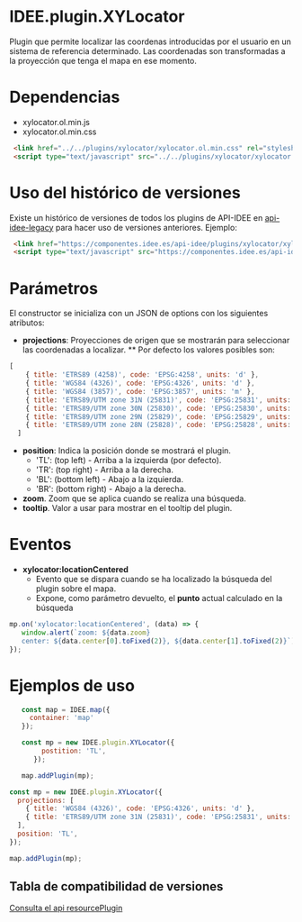 # IDEE.plugin.XYLocator


Plugin que permite localizar las coordenas introducidas por el usuario en un sistema de referencia determinado.
Las coordenadas son transformadas a la proyección que tenga el mapa en ese momento.

# Dependencias

- xylocator.ol.min.js
- xylocator.ol.min.css


```html
 <link href="../../plugins/xylocator/xylocator.ol.min.css" rel="stylesheet" />
 <script type="text/javascript" src="../../plugins/xylocator/xylocator.ol.min.js"></script>
```

# Uso del histórico de versiones

Existe un histórico de versiones de todos los plugins de API-IDEE en [api-idee-legacy](https://github.com/Desarrollos-IDEE/API-IDEE/tree/master/api-idee-legacy/plugins) para hacer uso de versiones anteriores.
Ejemplo:
```html
 <link href="https://componentes.idee.es/api-idee/plugins/xylocator/xylocator-1.0.0.ol.min.css" rel="stylesheet" />
 <script type="text/javascript" src="https://componentes.idee.es/api-idee/plugins/xylocator/xylocator-1.0.0.ol.min.js"></script>
```

# Parámetros

El constructor se inicializa con un JSON de options con los siguientes atributos:

- **projections**: Proyecciones de origen que se mostrarán para seleccionar las coordenadas a localizar.
** Por defecto los valores posibles son:

```javascript
[
    { title: 'ETRS89 (4258)', code: 'EPSG:4258', units: 'd' },
    { title: 'WGS84 (4326)', code: 'EPSG:4326', units: 'd' },
    { title: 'WGS84 (3857)', code: 'EPSG:3857', units: 'm' },
    { title: 'ETRS89/UTM zone 31N (25831)', code: 'EPSG:25831', units: 'm' },
    { title: 'ETRS89/UTM zone 30N (25830)', code: 'EPSG:25830', units: 'm' },
    { title: 'ETRS89/UTM zone 29N (25829)', code: 'EPSG:25829', units: 'm' },
    { title: 'ETRS89/UTM zone 28N (25828)', code: 'EPSG:25828', units: 'm' },
  ]
```

- **position**: Indica la posición donde se mostrará el plugin.
  - 'TL': (top left) - Arriba a la izquierda (por defecto).
  - 'TR': (top right) - Arriba a la derecha.
  - 'BL': (bottom left) - Abajo a la izquierda.
  - 'BR': (bottom right) - Abajo a la derecha.
- **zoom**. Zoom que se aplica cuando se realiza una búsqueda.
- **tooltip**. Valor a usar para mostrar en el tooltip del plugin.

# Eventos

- **xylocator:locationCentered**
  - Evento que se dispara cuando se ha localizado la búsqueda del plugin sobre el mapa.
  - Expone, como parámetro devuelto, el **punto** actual calculado en la búsqueda

```javascript
mp.on('xylocator:locationCentered', (data) => {
   window.alert(`zoom: ${data.zoom}
   center: ${data.center[0].toFixed(2)}, ${data.center[1].toFixed(2)}`);
});
```
# Ejemplos de uso

```javascript
   const map = IDEE.map({
     container: 'map'
   });

   const mp = new IDEE.plugin.XYLocator({
        postition: 'TL',
      });

   map.addPlugin(mp);
```

```javascript
const mp = new IDEE.plugin.XYLocator({
  projections: [
    { title: 'WGS84 (4326)', code: 'EPSG:4326', units: 'd' },
    { title: 'ETRS89/UTM zone 31N (25831)', code: 'EPSG:25831', units: 'm' },
  ],
  position: 'TL',
});

map.addPlugin(mp);
```

## Tabla de compatibilidad de versiones   
[Consulta el api resourcePlugin](https://componentes.idee.es/api-idee/api/actions/resourcesPlugins?name=xylocator)